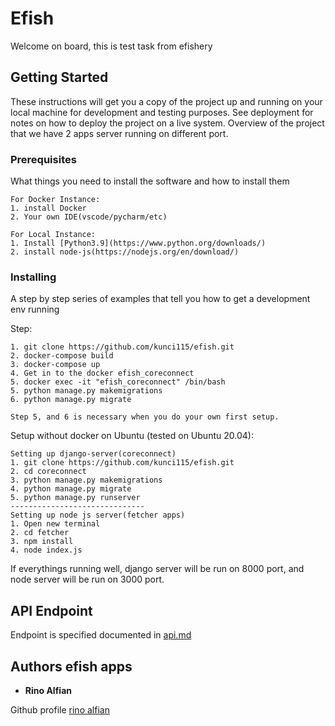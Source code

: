 
# Efish

Welcome on board, this is test task from efishery
## Getting Started

These instructions will get you a copy of the project up and running on your local machine for development and testing purposes. See deployment for notes on how to deploy the project on a live system.
Overview of the project that we have 2 apps server running on different port.

### Prerequisites

What things you need to install the software and how to install them

```
For Docker Instance:
1. install Docker
2. Your own IDE(vscode/pycharm/etc)

For Local Instance:
1. Install [Python3.9](https://www.python.org/downloads/)
2. install node-js(https://nodejs.org/en/download/)
```

### Installing

A step by step series of examples that tell you how to get a development env running

Step:

```
1. git clone https://github.com/kunci115/efish.git
2. docker-compose build
3. docker-compose up
4. Get in to the docker efish_coreconnect
5. docker exec -it "efish_coreconnect" /bin/bash
5. python manage.py makemigrations
6. python manage.py migrate

Step 5, and 6 is necessary when you do your own first setup.
```

Setup without docker on Ubuntu (tested on Ubuntu 20.04):
```
Setting up django-server(coreconnect)
1. git clone https://github.com/kunci115/efish.git
2. cd coreconnect
3. python manage.py makemigrations
4. python manage.py migrate
5. python manage.py runserver
------------------------------
Setting up node js server(fetcher apps)
1. Open new terminal
2. cd fetcher
3. npm install
4. node index.js
```
If everythings running well, django server will be run on 8000 port,  and node server will be run on 3000 port.


## API Endpoint

Endpoint is specified documented in [api.md](https://github.com/kunci115/efish/blob/master/api.md)

## Authors efish apps

* **Rino Alfian**

Github profile [rino alfian](https://github.com/kunci115)

